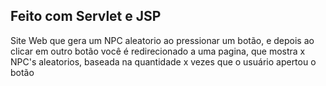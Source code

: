 ## Feito com Servlet e JSP
Site Web que gera um NPC aleatorio ao pressionar um botão, e depois ao clicar em outro botão você é redirecionado a uma pagina, que mostra x NPC's aleatorios, baseada na quantidade x vezes que o usuário apertou o botão
